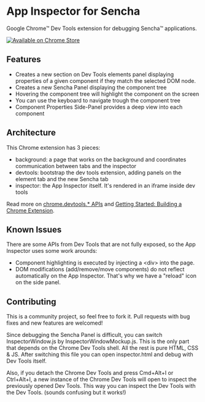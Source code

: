 App Inspector for Sencha
=======================
Google Chrome™ Dev Tools extension for debugging Sencha™ applications.

<a href="https://chrome.google.com/webstore/detail/sencha-inspector/pbeapidedgdpniokbedbfbaacglkceae">![Available on Chrome Store](https://developers.google.com/chrome/web-store/images/branding/ChromeWebStore_BadgeWBorder_v2_206x58.png)</a>

Features
--------
 - Creates a new section on Dev Tools elements panel displaying properties of a given component if they match the selected DOM node.
 - Creates a new Sencha Panel displaying the component tree
 - Hovering the component tree will highlight the component on the screen
 - You can use the keyboard to navigate trough the component tree
 - Component Properties Side-Panel provides a deep view into each component
 
Architecture
------------
This Chrome extension has 3 pieces:

 - background: a page that works on the background and coordinates communication between tabs and the inspector
 - devtools: bootstrap the dev tools extension, adding panels on the element tab and the new Sencha tab
 - inspector: the App Inspector itself. It's rendered in an iframe inside dev tools

Read more on [chrome.devtools.* APIs](http://developer.chrome.com/extensions/devtools.html) and [Getting Started: Building a Chrome Extension](http://developer.chrome.com/extensions/getstarted.html).

Known Issues
------------
There are some APIs from Dev Tools that are not fully exposed, so the App Inspector uses some work arounds:

 - Component highlighting is executed by injecting a &lt;div&gt; into the page.
 - DOM modifications (add/remove/move components) do not reflect automatically on the App Inspector. That's why we have a "reload" icon on the side panel.

Contributing
------------
This is a community project, so feel free to fork it. Pull requests with bug fixes and new features are welcomed!

Since debugging the Sencha Panel is difficult, you can switch InspectorWindow.js by InspectorWindowMockup.js. This is the only
part that depends on the Chrome Dev Tools shell. All the rest is pure HTML, CSS & JS. After switching this file you can open
inspector.html and debug with Dev Tools itself.

Also, if you detach the Chrome Dev Tools and press Cmd+Alt+I or Ctrl+Alt+I, a new instance of the Chrome Dev Tools will open to inspect
the previously opened Dev Tools. This way you can inspect the Dev Tools with the Dev Tools. (sounds confusing but it works!)